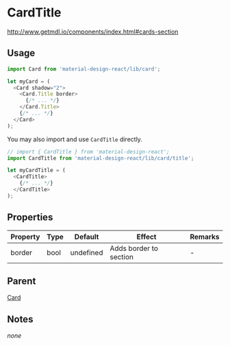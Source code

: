 # CardTitle

http://www.getmdl.io/components/index.html#cards-section


## Usage

```javascript
import Card from 'material-design-react/lib/card';

let myCard = (
  <Card shadow="2">
    <Card.Title border>
      {/* ... */}
    </Card.Title>
    {/* ... */}
  </Card>
);
```

You may also import and use `CardTitle` directly.

```javascript
// import { CardTitle } from 'material-design-react';
import CardTitle from 'material-design-react/lib/card/title';

let myCardTitle = (
  <CardTitle>
    {/* ... */}
  </CardTitle>
);
```


## Properties

Property | Type | Default | Effect | Remarks
-------- | -----| ------- | ------ | -------
border | bool | undefined | Adds border to section | -


## Parent

[Card](../README.md)


## Notes
*none*
